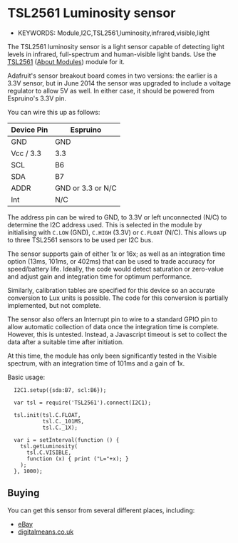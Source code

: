 <!--- Copyright (c) 2014 Tom Gidden. See the file LICENSE for copying permission. -->
TSL2561 Luminosity sensor
==========================

* KEYWORDS: Module,I2C,TSL2561,luminosity,infrared,visible,light

The TSL2561 luminosity sensor is a light sensor capable of detecting light levels in infrared, full-spectrum and human-visible light bands.  Use the [TSL2561](/modules/TSL2561.js) ([About Modules](/Modules)) module for it.

Adafruit's sensor breakout board comes in two versions: the earlier is a 3.3V sensor, but in June 2014 the sensor was upgraded to include a voltage regulator to allow 5V as well. In either case, it should be powered from Espruino's 3.3V pin.

You can wire this up as follows:

| Device Pin | Espruino |
| ---------- | -------- |
| GND        | GND      |
| Vcc / 3.3  | 3.3      |
| SCL        | B6       |
| SDA        | B7       |
| ADDR       | GND or 3.3 or N/C |
| Int        | N/C      |

The address pin can be wired to GND, to 3.3V or left unconnected (N/C) to determine the I2C address used.  This is selected in the module by initialising with `C.LOW` (GND), `C.HIGH` (3.3V) or `C.FLOAT` (N/C). This allows up to three TSL2561 sensors to be used per I2C bus.

The sensor supports gain of either 1x or 16x; as well as an integration time option (13ms, 101ms, or 402ms) that can be used to trade accuracy for speed/battery life.  Ideally, the code would detect saturation or zero-value and adjust gain and integration time for optimum performance.

Similarly, calibration tables are specified for this device so an accurate conversion to Lux units is possible.  The code for this conversion is partially implemented, but not complete.

The sensor also offers an Interrupt pin to wire to a standard GPIO pin to allow automatic collection of data once the integration time is complete. However, this is untested. Instead, a Javascript timeout is set to collect the data after a suitable time after initiation.

At this time, the module has only been significantly tested in the Visible spectrum, with an integration time of 101ms and a gain of 1x.

Basic usage:

```
  I2C1.setup({sda:B7, scl:B6});

  var tsl = require('TSL2561').connect(I2C1);

  tsl.init(tsl.C.FLOAT,
           tsl.C._101MS,
           tsl.C._1X);

  var i = setInterval(function () {
    tsl.getLuminosity(
      tsl.C.VISIBLE,
      function (x) { print ("L="+x); }
    );
  }, 1000);
```

Buying
-----

You can get this sensor from several different places, including:
* [eBay](http://www.ebay.com/sch/i.html?_nkw=TSL2561&_sacat=92074)
* [digitalmeans.co.uk](https://digitalmeans.co.uk/shop/index.php?route=product/search&tag=tsl2561)
